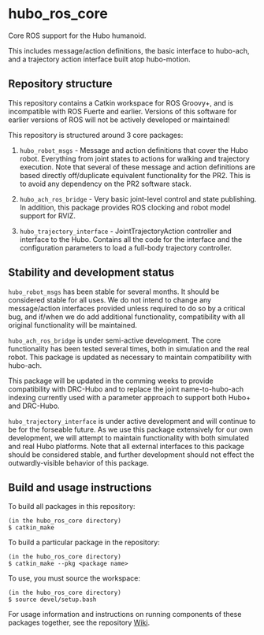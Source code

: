 hubo_ros_core
=============

Core ROS support for the Hubo humanoid.

This includes message/action definitions, the basic interface to hubo-ach, and a trajectory action interface built atop hubo-motion.

Repository structure
--------------------
This repository contains a Catkin workspace for ROS Groovy+, and is incompatible with ROS Fuerte and earlier. Versions of this software for earlier versions of ROS will not be actively developed or maintained!

This repository is structured around 3 core packages:

1.  `hubo_robot_msgs` - Message and action definitions that cover the Hubo robot. Everything from joint states to actions for walking and trajectory execution. Note that several of these message and action definitions are based directly off/duplicate equivalent functionality for the PR2. This is to avoid any dependency on the PR2 software stack.

2.  `hubo_ach_ros_bridge` - Very basic joint-level control and state publishing. In addition, this package provides ROS clocking and robot model support for RVIZ.

3.  `hubo_trajectory_interface` - JointTrajectoryAction controller and interface to the Hubo. Contains all the code for the interface and the configuration parameters to load a full-body trajectory controller.

Stability and development status
--------------------------------
`hubo_robot_msgs` has been stable for several months. It should be considered stable for all uses. We do not intend to change any message/action interfaces provided unless required to do so by a critical bug, and if/when we do add additional functionality, compatibility with all original functionality will be maintained.

`hubo_ach_ros_bridge` is under semi-active development. The core functionality has been tested several times, both in simulation and the real robot. This package is updated as necessary to maintain compatibility with hubo-ach.

This package will be updated in the comming weeks to provide compatibility with DRC-Hubo and to replace the joint name-to-hubo-ach indexing currently used with a parameter approach to support both Hubo+ and DRC-Hubo.

`hubo_trajectory_interface` is under active development and will continue to be for the forseable future. As we use this package extensively for our own development, we will attempt to maintain functionality with both simulated and real Hubo platforms. Note that all external interfaces to this package should be considered stable, and further development should not effect the outwardly-visible behavior of this package.

Build and usage instructions
------------------------------
To build all packages in this repository:

```
(in the hubo_ros_core directory)
$ catkin_make
```
To build a particular package in the repository:

```
(in the hubo_ros_core directory)
$ catkin_make --pkg <package name>
```
To use, you must source the workspace:

```
(in the hubo_ros_core directory)
$ source devel/setup.bash
```

For usage information and instructions on running components of these packages together, see the repository [Wiki](https://github.com/WPI-ARC/hubo_ros_core/wiki).
